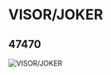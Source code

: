 # VISOR/JOKER
## 47470
![VISOR/JOKER](https://lc-www-live-s.legocdn.com/media/bricks/5/2/4220678.jpg)